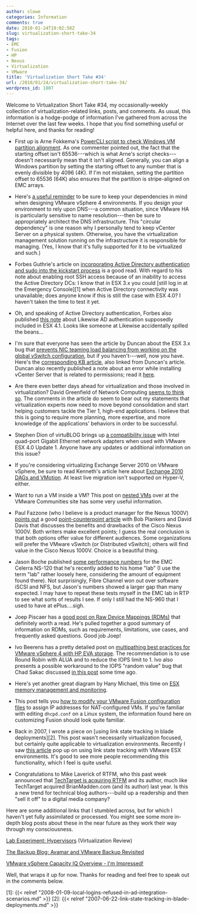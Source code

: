 ```yaml
---
author: slowe
categories: Information
comments: true
date: 2010-01-24T19:02:58Z
slug: virtualization-short-take-34
tags:
- EMC
- Fusion
- HP
- Nexus
- Virtualization
- VMware
title: 'Virtualization Short Take #34'
url: /2010/01/24/virtualization-short-take-34/
wordpress_id: 1807
---
```


Welcome to Virtualization Short Take #34, my occasionally-weekly collection of virtualization-related links, posts, and comments. As usual, this information is a hodge-podge of information I've gathered from across the Internet over the last few weeks. I hope that you find something useful or helpful here, and thanks for reading!

* First up is Arne Fokkema's [PowerCLI script to check Windows VM partition alignment](http://ict-freak.nl/2009/12/15/powercli-check-partition-alignment-windows-vms-only/). As one commenter pointed out, the fact that the starting offset isn't 65536---which is what Arne's script checks---doesn't necessarily mean that it isn't aligned. Generally, you can align a Windows partition by setting the starting offset to any number that is evenly divisible by 4096 (4K). If I'm not mistaken, setting the partition offset to 65536 (64K) also ensures that the partition is stripe-aligned on EMC arrays.

* Here's [a useful reminder](http://blog.webactivedirectory.com/2010/01/16/dont-run-dns-as-a-virtual-machine/) to be sure to keep your dependencies in mind when designing VMware vSphere 4 environments. If you design your environment to rely upon DNS---a common situation, since VMware HA is particularly sensitive to name resolution---then be sure to appropriately architect the DNS infrastructure. This "circular dependency" is one reason why I personally tend to keep vCenter Server on a physical system. Otherwise, you have the virtualization management solution running on the infrastructure it is responsible for managing. (Yes, I know that it's fully supported for it to be virtualized and such.)

* Forbes Guthrie's article on [incorporating Active Directory authentication and sudo into the kickstart process](http://www.vreference.com/2010/01/14/ad-and-sudo-integratation-in-kickstart/) is a good read. With regard to his note about enabling root SSH access because of an inability to access the Active Directory DCs: I know that in ESX 3.x you could [still log in at the Emergency Console][1] when Active Directory connectivity was unavailable; does anyone know if this is still the case with ESX 4.0? I haven't taken the time to test it yet.

* Oh, and speaking of Active Directory authentication, Forbes also published [this note](http://www.vreference.com/2010/01/20/esx-4-1-to-include-likewise-ad-authentication/) about Likewise AD authentication supposedly included in ESX 4.1. Looks like someone at Likewise accidentally spilled the beans...

* I'm sure that everyone has seen the article by Duncan about the ESX 3.x bug that [prevents NIC teaming load balancing from working on the global vSwitch configuration](http://www.yellow-bricks.com/2010/01/20/nic-teaming-load-balancing-does-not-work-with-global-vswitch-configuration-on-esx-3-5/), but if you haven't---well, now you have. Here's the [corresponding KB article](http://kb.vmware.com/selfservice/microsites/search.do?language=en_US&cmd=displayKC&externalId=1013691), also linked from Duncan's article. Duncan also recently published a note about an error while installing vCenter Server that is related to permissions; read it [here](http://www.yellow-bricks.com/2010/01/22/setup-cannot-create-vcenter-server-directory-services-instance-error-28038/).

* Are there even better days ahead for virtualization and those involved in virtualization? David Greenfield of Network Computing [seems to think so](http://www.networkcomputing.com/virtualization/virtualization-even-better-days-ahead.php). The comments in the article do seem to bear out my statements that virtualization experts now need to move beyond consolidation and start helping customers tackle the Tier 1, high-end applications. I believe that this is going to require more planning, more expertise, and more knowledge of the applications' behaviors in order to be successful.

* Stephen Dion of virtuBLOG brings up [a compatibility issue](http://virtublog.com/2010/01/24/esx-4-0u1-intel-quad-nic-issue/) with Intel quad-port Gigabit Ethernet network adapters when used with VMware ESX 4.0 Update 1. Anyone have any updates or additional information on this issue?

* If you're considering virtualizing Exchange Server 2010 on VMware vSphere, be sure to read Kenneth's article here about [Exchange 2010 DAGs and VMotion](http://kennethvanditmarsch.wordpress.com/2009/11/20/vmotion-and-exchange-2010/). At least live migration isn't supported on Hyper-V, either.

* Want to run a VM inside a VM? This post on [nested VMs](http://communities.vmware.com/docs/DOC-8970) over at the VMware Communities site has some very useful information.

* Paul Fazzone (who I believe is a product manager for the Nexus 1000V) [points out](http://faz1.com/blog/2010/01/24/nexus-1000v-vs-the-default-vmware-vswitch/) a good [point-counterpoint article](http://searchnetworking.techtarget.com.au/articles/38282-VMware-vSwitch-vs-Cisco-Nexus-1-V) with Bob Plankers and David Davis that discusses the benefits and drawbacks of the Cisco Nexus 1000V. Both writers make excellent points; I guess the real conclusion is that both options offer value for different audiences. Some organizations will prefer the VMware vSwitch (or Distributed vSwitch); others will find value in the Cisco Nexus 1000V. Choice is a beautiful thing.

* Jason Boche published [some performance numbers](http://www.boche.net/blog/index.php/2010/01/23/vmtn-storage-performance-thread-and-the-emc-celerra-ns-120/) for the EMC Celerra NS-120 that he's recently added to his home "lab" (I use the term "lab" rather loosely here, considering the amount of equipment found there). Not surprisingly, Fibre Channel won out over software iSCSI and NFS, but Jason's numbers showed a larger gap than many expected. I may have to repeat these tests myself in the EMC lab in RTP to see what sorts of results I see. If only I still had the NS-960 that I used to have at ePlus....sigh.

* Joep Piscaer has a [good post on Raw Device Mappings (RDMs)](http://www.virtuallifestyle.nl/2010/01/recommended-detailed-material-on-rdms/) that definitely worth a read. He's pulled together a good summary of information on RDMs, such as requirements, limitations, use cases, and frequently asked questions. Good job Joep!

* Ivo Beerens has a pretty detailed post on [multipathing best practices for VMware vSphere 4 with HP EVA storage](http://www.ivobeerens.nl/?p=465). The recommendation is to use Round Robin with ALUA and to reduce the IOPS limit to 1. Ivo also presents a possible workaround to the IOPS "random value" bug that Chad Sakac discussed [in this post](http://virtualgeek.typepad.com/virtual_geek/2009/12/vsphere-4-nmp-rr-iooperationslimit-bug-and-workaround.html) some time ago.

* Here's yet another great diagram by Hany Michael, this time on [ESX memory management and monitoring](http://www.hypervizor.com/2010/01/diagram-esx-memory-management-and-monitoring-v1-0/).

* This post tells you [how to modify your VMware Fusion configuration files](http://www.nileshk.com/vmware-fusion-nat-dhcp-and-port-forwarding) to assign IP addresses for NAT-configured VMs. If you're familiar with editing `dhcpd.conf` on a Linux system, the information found here on customizing Fusion should look quite familiar.

* Back in 2007, I wrote a piece on [using link state tracking in blade deployments][2]. This post wasn't necessarily virtualization focused, but certainly quite applicable to virtualization environments. Recently I saw [this article](http://shaw38.wordpress.com/2010/01/22/link-state-tracking-vmware-esx-and-you/) pop up on using link state tracking with VMware ESX environments. It's good to see more people recommending this functionality, which I feel is quite useful.

* Congratulations to Mike Laverick of RTFM, who this past week announced that [TechTarget is acquiring RTFM](http://www.rtfm-ed.co.uk/?p=2062) and its author, much like TechTarget acquired BrianMadden.com (and its author) last year. Is this a new trend for technical blog authors---build up a readership and then "sell it off" to a digital media company?

Here are some additional links that I stumbled across, but for which I haven't yet fully assimilated or processed. You might see some more in-depth blog posts about these in the near future as they work their way through my consciousness.

[Lab Experiment: Hypervisors](http://virtualizationreview.com/articles/2009/03/02/lab-experiment-hypervisors.aspx) (Virtualization Review)  

[The Backup Blog: Avamar and VMware Backup Revisited](http://thebackupblog.typepad.com/thebackupblog/2010/01/avamar-and-vmware-backup-revisited.html)  

[VMware vSphere Capacity IQ Overview - I'm Impressed!](http://www.virtualinsanity.com/index.php/2010/01/11/vmware-vsphere-capacity-iq-overview-im-impressed/)

Well, that wraps it up for now. Thanks for reading and feel free to speak out in the comments below.

[1]: {{< relref "2008-01-09-local-logins-refused-in-ad-integration-scenarios.md" >}}
[2]: {{< relref "2007-06-22-link-state-tracking-in-blade-deployments.md" >}}
